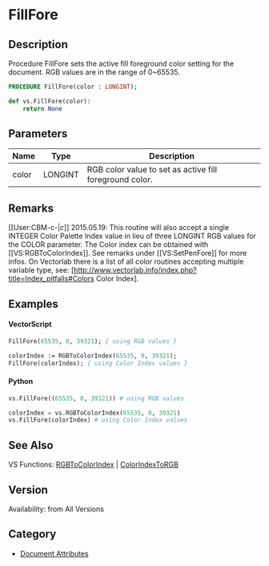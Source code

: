 # FillFore

## Description
Procedure FillFore sets the active fill foreground color setting for the document. RGB values are in the range of 0~65535.

```pascal
PROCEDURE FillFore(color : LONGINT);
```

```python
def vs.FillFore(color):
    return None
```

## Parameters
|Name|Type|Description|
|---|---|---|
|color|LONGINT|RGB color value to set as active fill foreground color.|

## Remarks
[[User:CBM-c-|_c_]] 2015.05.19: This routine will also accept a single INTEGER Color Palette Index value in lieu of three LONGINT RGB values for the COLOR parameter. The Color index can be obtained with [[VS:RGBToColorIndex]]. See remarks under [[VS:SetPenFore]] for more infos. On Vectorlab there is a list of all color routines accepting multiple variable type, see: [http://www.vectorlab.info/index.php?title=Index_pitfalls#Colors Color Index].

## Examples
#### VectorScript ####
```pascal
FillFore(65535, 0, 39321); { using RGB values }

colorIndex := RGBToColorIndex(65535, 0, 39321);
FillFore(colorIndex); { using Color Index values }
```
#### Python ####
```python
vs.FillFore((65535, 0, 39321)) # using RGB values

colorIndex = vs.RGBToColorIndex(65535, 0, 39321)
vs.FillFore(colorIndex) # using Color Index values
```

## See Also
VS Functions:
[RGBToColorIndex](RGBToColorIndex.md) 
| [ColorIndexToRGB](ColorIndexToRGB.md)

## Version
Availability: from All Versions

## Category
* [Document Attributes](../Categories/Document%20Attributes.md)
